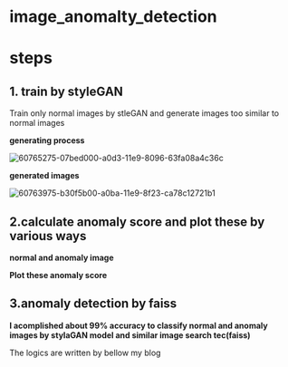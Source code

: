 # image_anomalty_detection

# steps

## 1. train by styleGAN

Train only normal images by stleGAN and generate images too similar to normal images

<b>generating process</b>

![60765275-07bed000-a0d3-11e9-8096-63fa08a4c36c](https://user-images.githubusercontent.com/48679574/84467695-dc1b7100-acb7-11ea-9cc0-a0d1541671c7.GIF)


<b>generated images</b>

![60763975-b30f5b00-a0ba-11e9-8f23-ca78c12721b1](https://user-images.githubusercontent.com/48679574/84467703-e0e02500-acb7-11ea-858e-da572a164309.png)


## 2.calculate anomaly score and plot these by various ways

<b>normal and anomaly image</b>


<b>Plot these anomaly score</b>


## 3.anomaly detection by faiss

<b>I acomplished about 99% accuracy to classify normal and anomaly images by stylaGAN model and similar image search tec(faiss)</b>





The logics are written by bellow my blog
